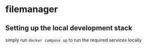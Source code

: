 # filemanager

## Setting up the local development stack

simply run `docker compose up` to run the required services locally
